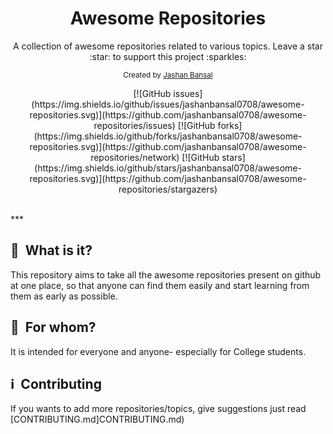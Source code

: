 <h1 align='center'>Awesome Repositories</h1>

<p align='center'>A collection of awesome repositories related to various topics. Leave a star :star: to support this project :sparkles: </p>

<div align="center">
  <sub>Created by
  <a href="https://twitter.com/jashanbansal078">Jashan Bansal</a> 
</div>

<p align='center'>
    [![GitHub issues](https://img.shields.io/github/issues/jashanbansal0708/awesome-repositories.svg)](https://github.com/jashanbansal0708/awesome-repositories/issues) 
    [![GitHub forks](https://img.shields.io/github/forks/jashanbansal0708/awesome-repositories.svg)](https://github.com/jashanbansal0708/awesome-repositories/network) 
    [![GitHub stars](https://img.shields.io/github/stars/jashanbansal0708/awesome-repositories.svg)](https://github.com/jashanbansal0708/awesome-repositories/stargazers)
</p>

<br />
***

## :notebook_with_decorative_cover: &nbsp;What is it?

This repository aims to take all the awesome repositories present on github at one place, so that anyone can find them  easily and start learning from them as early as possible.

## :restroom: &nbsp;For whom?

It is intended for everyone and anyone- especially for College students.

## :information_source: &nbsp;Contributing

If you wants to add more repositories/topics, give suggestions just read [CONTRIBUTING.md]CONTRIBUTING.md)









